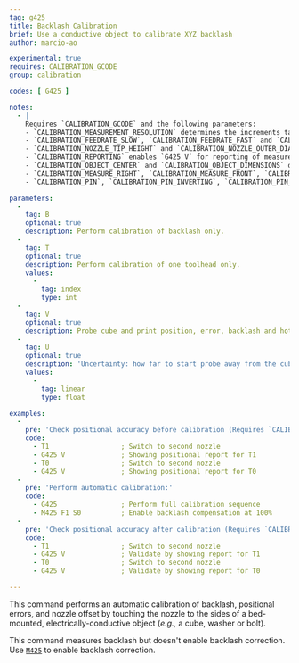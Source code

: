 ```yaml
---
tag: g425
title: Backlash Calibration
brief: Use a conductive object to calibrate XYZ backlash
author: marcio-ao

experimental: true
requires: CALIBRATION_GCODE
group: calibration

codes: [ G425 ]

notes:
  - |
    Requires `CALIBRATION_GCODE` and the following parameters:
    - `CALIBRATION_MEASUREMENT_RESOLUTION` determines the increments taken in mm when performing measurements.
    - `CALIBRATION_FEEDRATE_SLOW`, `CALIBRATION_FEEDRATE_FAST` and `CALIBRATION_FEEDRATE_TRAVEL` determine the speed of motion during the calibration.
    - `CALIBRATION_NOZZLE_TIP_HEIGHT` and `CALIBRATION_NOZZLE_OUTER_DIAMETER` refer to the conical part of the nozzle tip.
    - `CALIBRATION_REPORTING` enables `G425 V` for reporting of measurements.
    - `CALIBRATION_OBJECT_CENTER` and `CALIBRATION_OBJECT_DIMENSIONS` define the true location and dimensions of a cube/bolt/washer mounted on the bed.
    - `CALIBRATION_MEASURE_RIGHT`, `CALIBRATION_MEASURE_FRONT`, `CALIBRATION_MEASURE_LEFT` and `CALIBRATION_MEASURE_BACK` define the usable touch points. Comment out any sides which are unreachable by the probe. For best results, all four sides should be reachable.
    - `CALIBRATION_PIN`, `CALIBRATION_PIN_INVERTING`, `CALIBRATION_PIN_PULLDOWN` and `CALIBRATION_PIN_PULLUP` configure the pin used for calibration. For example, if the nozzle is grounded, the calibation cube would be connected to a digital input pin with a pull-up enabled.

parameters:
  -
    tag: B
    optional: true
    description: Perform calibration of backlash only.
  -
    tag: T
    optional: true
    description: Perform calibration of one toolhead only.
    values:
      -
        tag: index
        type: int
  -
    tag: V
    optional: true
    description: Probe cube and print position, error, backlash and hotend offset. (Requires `CALIBRATION_REPORTING`)
  -
    tag: U
    optional: true
    description: 'Uncertainty: how far to start probe away from the cube (mm)'
    values:
      -
        tag: linear
        type: float

examples:
  -
    pre: 'Check positional accuracy before calibration (Requires `CALIBRATION_REPORTING`):'
    code:
      - T1                  ; Switch to second nozzle
      - G425 V              ; Showing positional report for T1
      - T0                  ; Switch to second nozzle
      - G425 V              ; Showing positional report for T0
  -
    pre: 'Perform automatic calibration:'
    code:
      - G425                ; Perform full calibration sequence
      - M425 F1 S0          ; Enable backlash compensation at 100%
  -
    pre: 'Check positional accuracy after calibration (Requires `CALIBRATION_REPORTING`):'
    code:
      - T1                  ; Switch to second nozzle
      - G425 V              ; Validate by showing report for T1
      - T0                  ; Switch to second nozzle
      - G425 V              ; Validate by showing report for T0

---
```


This command performs an automatic calibration of backlash, positional errors, and nozzle offset by touching the nozzle to the sides of a bed-mounted, electrically-conductive object (_e.g.,_ a cube, washer or bolt).

This command measures backlash but doesn't enable backlash correction. Use [`M425`](/docs/gcode/M425.html) to enable backlash correction.
